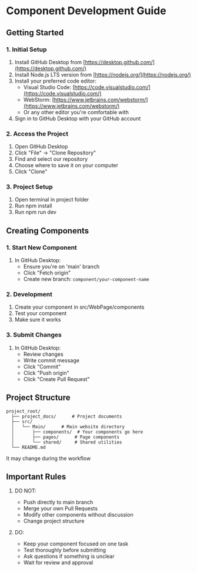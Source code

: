 # Component Development Guide

## Getting Started

### 1. Initial Setup
1. Install GitHub Desktop from [https://desktop.github.com/](https://desktop.github.com/)
2. Install Node.js LTS version from [https://nodejs.org/](https://nodejs.org/)
3. Install your preferred code editor:
   - Visual Studio Code: [https://code.visualstudio.com/](https://code.visualstudio.com/)
   - WebStorm: [https://www.jetbrains.com/webstorm/](https://www.jetbrains.com/webstorm/)
   - Or any other editor you're comfortable with
4. Sign in to GitHub Desktop with your GitHub account

### 2. Access the Project
1. Open GitHub Desktop
2. Click "File" → "Clone Repository"
3. Find and select our repository
4. Choose where to save it on your computer
5. Click "Clone"
   
### 3. Project Setup
1. Open terminal in project folder
2. Run npm install
3. Run npm run dev

## Creating Components

### 1. Start New Component
1. In GitHub Desktop:
   - Ensure you're on 'main' branch
   - Click "Fetch origin"
   - Create new branch: `component/your-component-name`

### 2. Development
1. Create your component in src/WebPage/components
2. Test your component
3. Make sure it works

### 3. Submit Changes
1. In GitHub Desktop:
   - Review changes
   - Write commit message
   - Click "Commit"
   - Click "Push origin"
   - Click "Create Pull Request"
  
## Project Structure
```
project_root/
  ├── project_docs/      # Project documents
  ├── src/
  │   └── Main/      # Main website directory
  │       ├── components/  # Your components go here
  │       ├── pages/      # Page components
  │       └── shared/     # Shared utilities
  └── README.md
```
It may change during the workflow

## Important Rules

1. DO NOT:
   - Push directly to main branch
   - Merge your own Pull Requests
   - Modify other components without discussion
   - Change project structure

2. DO:
   - Keep your component focused on one task
   - Test thoroughly before submitting
   - Ask questions if something is unclear
   - Wait for review and approval
